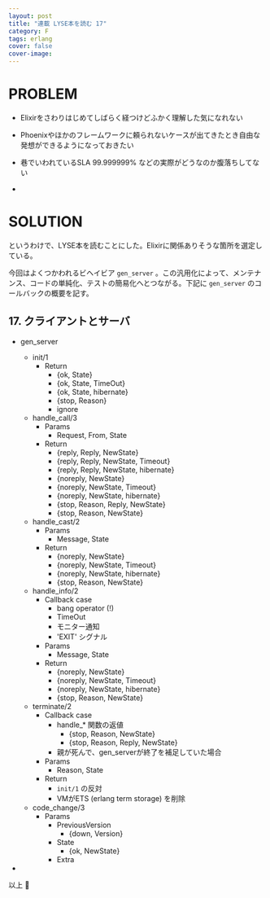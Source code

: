 ```yaml
---
layout: post
title: "連載 LYSE本を読む 17"
category: F
tags: erlang
cover: false
cover-image:
---
```


# PROBLEM
- Elixirをさわりはじめてしばらく経つけどふかく理解した気になれない
- Phoenixやほかのフレームワークに頼られないケースが出てきたとき自由な発想ができるようになっておきたい
- 巷でいわれているSLA 99.999999% などの実際がどうなのか腹落ちしてない

-

# SOLUTION
というわけで、LYSE本を読むことにした。Elixirに関係ありそうな箇所を選定している。

今回はよくつかわれるビヘイビア `gen_server` 。この汎用化によって、メンテナンス、コードの単純化、テストの簡易化へとつながる。下記に `gen_server` のコールバックの概要を記す。

## 17. クライアントとサーバ
- gen_server
    - init/1
        - Return
          - {ok, State}
          - {ok, State, TimeOut}
          - {ok, State, hibernate}
          - {stop, Reason}
          - ignore
    - handle_call/3
        - Params
            - Request, From, State
        - Return
            - {reply, Reply, NewState}
            - {reply, Reply, NewState, Timeout}
            - {reply, Reply, NewState, hibernate}
            - {noreply, NewState}
            - {noreply, NewState, Timeout}
            - {noreply, NewState, hibernate}
            - {stop, Reason, Reply, NewState}
            - {stop, Reason, NewState}
    - handle_cast/2
        - Params
            - Message, State
        - Return
            - {noreply, NewState}
            - {noreply, NewState, Timeout}
            - {noreply, NewState, hibernate}
            - {stop, Reason, NewState}
    - handle_info/2
        - Callback case
            - bang operator (!)
            - TimeOut
            - モニター通知
            - 'EXIT' シグナル
        - Params
            - Message, State
        - Return
            - {noreply, NewState}
            - {noreply, NewState, Timeout}
            - {noreply, NewState, hibernate}
            - {stop, Reason, NewState}
    - terminate/2
        - Callback case
            - handle_* 関数の返値
                - {stop, Reason, NewState}
                - {stop, Reason, Reply, NewState}
            - 親が死んで、gen_serverが終了を補足していた場合
        - Params
            - Reason, State
        - Return
            - `init/1` の反対
            - VMがETS (erlang term storage) を削除
    - code_change/3
        - Params
            - PreviousVersion
                - {down, Version}
            - State
                - {ok, NewState}
            - Extra

-

以上 :construction_worker:
